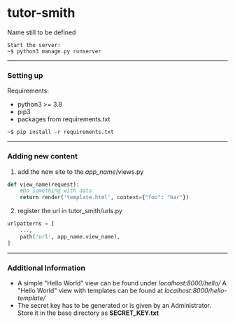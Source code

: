 # tutor-smith

Name still to be defined

````console
Start the server:
~$ python3 manage.py runserver
````
---
### Setting up
Requirements:
* python3 >= 3.8
* pip3
* packages from requirements.txt

````console
~$ pip install -r requirements.txt
````
---

### Adding new content
1. add the new site to the *app_name*/views.py
````python
def view_name(request):
    #Do something with data
    return render('template.html', context={"foo": "bar"})
````
2. register the url in tutor_smith/urls.py
````python
urlpatterns = [
    ...,
    path('url', app_name.view_name),
]
````
---
### Additional Information
* A simple "Hello World" view can be found under *localhost:8000/hello/*
A "Hello World" view with templates can be found at *localhost:8000/hello-template/*
* The secret key has to be generated or is given by an Administrator.
Store it in the base directory as **SECRET_KEY.txt**
